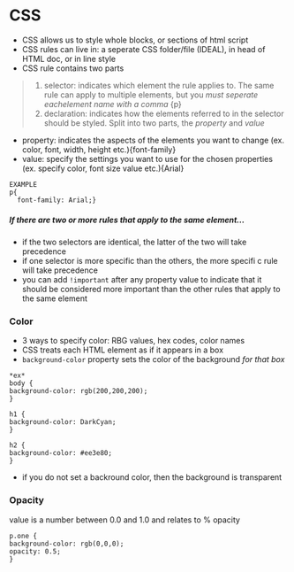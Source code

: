 # CSS
- CSS allows us to style whole blocks, or sections of html script
- CSS rules can live in: a seperate CSS folder/file (IDEAL), in head of HTML doc, or in line style
- CSS rule contains two parts
> 1. selector: indicates which element the rule applies to. The same rule can apply to multiple elements, but you *must seperate eachelement name with a comma* {p}
> 2. declaration: indicates how the elements referred to in the selector should be styled.  Split into two parts, the *property* and *value*
- property: indicates the aspects of the elements you want to change (ex. color, font, width, height etc.){font-family}
- value: specify the settings you want to use for the chosen properties (ex. specify color, font size value etc.){Arial}
```
EXAMPLE
p{
  font-family: Arial;}
```
##### If there are two or more rules that apply to the same element...
- if the two selectors are identical, the latter of the two will take precedence
- if one selector is more specific than the others, the more specifi c rule will take precedence
- you can add `!important` after any property value to indicate that it should be considered more important than the other rules that apply to the same element

### Color
- 3 ways to specify color: RBG values, hex codes, color names
- CSS treats each HTML element as if it appears in a box
- `background-color` property sets the color of the background *for that box*
```
*ex*
body {
background-color: rgb(200,200,200);
} 

h1 {
background-color: DarkCyan;
}

h2 {
background-color: #ee3e80;
}

```
- if you do not set a backround color, then the background is transparent

### Opacity
value is a number between 0.0 and 1.0 and relates to % opacity
```
p.one {
background-color: rgb(0,0,0);
opacity: 0.5;
}
```
